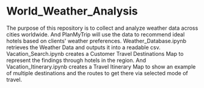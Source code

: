 # World_Weather_Analysis
The purpose of this repository is to collect and analyze weather data across cities worldwide.
And PlanMyTrip will use the data to recommend ideal hotels based on clients' weather preferences.
Weather_Database.ipynb retrieves the Weather Data and outputs it into a readable csv.
Vacation_Search.ipynb creates a Customer Travel Destinations Map to represent the findings through hotels in the region.
And Vacation_Itinerary.ipynb creates a Travel Itinerary Map to show an example of multiple destinations and the routes to get there via selected mode of travel.
